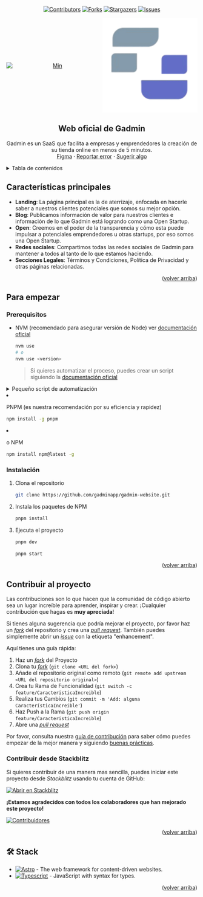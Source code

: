 <a name="readme-top"></a>

<div align="center">

[![Contributors][contributors-shield]][contributors-url]
[![Forks][forks-shield]][forks-url]
[![Stargazers][stars-shield]][stars-url]
[![Issues][issues-shield]][issues-url]

<a href="https://github.com/gadminapp/gadmin-website" style="display: flex;align-items: center;justify-content: center">
  <img src="https://raw.githubusercontent.com/gadminapp/gadmin-website/main/src/assets/img/min.webp" alt="Min" width="300" />
  <img width="250" src="https://raw.githubusercontent.com/gadminapp/gadmin-website/main/src/assets/img/logo-bg.webp" alt="Logo" />
</a>

## Web oficial de Gadmin

Gadmin es un SaaS que facilita a empresas y emprendedores la creación de su tienda online en menos de 5 minutos.\
[Figma](https://www.figma.com/file/JlsnAPGeCbc1bcXauYnFiB/Gadmin-UI-Kit?type=design&node-id=245%3A3354&mode=design&t=RqoR7tgXNBKKxaHe-1) · [Reportar error](https://github.com/gadminapp/gadmin-website/issues) · [Sugerir algo](https://github.com/gadminapp/gadmin-website/issues)

</div>

<details>
<summary>Tabla de contenidos</summary>

- [Web oficial de Gadmin](#web-oficial-de-gadmin)
- [Características principales](#características-principales)
- [Para empezar](#para-empezar)
  - [Prerequisitos](#prerequisitos)
  - [Instalación](#instalación)
- [Contribuir al proyecto](#contribuir-al-proyecto)
  - [Contribuir desde Stackblitz](#contribuir-desde-stackblitz)
- [🛠️ Stack](#️-stack)

</details>

## Características principales

- **Landing**: La página principal es la de aterrizaje, enfocada en hacerle saber a nuestros clientes potenciales que somos su mejor opción.
- **Blog**: Publicamos información de valor para nuestros clientes e información de lo que Gadmin está logrando como una Open Startup.
- **Open**: Creemos en el poder de la transparencia y cómo esta puede impulsar a potenciales emprendedores u otras startups, por eso somos una Open Startup.
- **Redes sociales**: Compartimos todas las redes sociales de Gadmin para mantener a todos al tanto de lo que estamos haciendo.
- **Secciones Legales**: Términos y Condiciones, Política de Privacidad y otras páginas relacionadas.

<p align="right">(<a href="#readme-top">volver arriba</a>)</p>

## Para empezar

### Prerequisitos

- NVM (recomendado para asegurar versión de Node) ver [documentación oficial](https://github.com/nvm-sh/nvm?tab=readme-ov-file#installing-and-updating)

  ```sh
  nvm use
  # o
  nvm use <version>
  ```

  > Si quieres automatizar el proceso, puedes crear un script siguiendo la [documentación oficial](https://github.com/nvm-sh/nvm?tab=readme-ov-file#calling-nvm-use-automatically-in-a-directory-with-a-nvmrc-file)

<details>
	<summary>Pequeño script de automatización</summary>
	
- For Linux/MacOS:
	```sh
	# .bashrc | .zshrc | cualquier archivo de configuración
	# pequeño script para cambiar de version al entrar al directorio
	cd() {
  builtin cd "$@"
		if [[ -f .nvmrc ]]; then
			nvm use > /dev/null
			# Si quieres que te diga la versión
			nvm use
		fi
	}
	```

- For Windows:

  ```powershell
  # $PROFILE
  function Change-Node-Version {
  	param($path)
  	& Set-Location $path
  	$pwd = pwd
  	if ( Test-Path "$pwd\\.nvmrc" ) {
  		$version = Get-Content .nvmrc
  		nvm use $version
  	}
  }
  New-Alias -Name cd -Value Change-Node-Version -Force -Option AllScope
  ```

  </details>

- PNPM (es nuestra recomendación por su eficiencia y rapidez)

  ```sh
  npm install -g pnpm
  ```

- o NPM

  ```sh
  npm install npm@latest -g
  ```

### Instalación

1. Clona el repositorio

   ```sh
   git clone https://github.com/gadminapp/gadmin-website.git
   ```

2. Instala los paquetes de NPM

   ```sh
   pnpm install
   ```

3. Ejecuta el proyecto

   ```sh
   pnpm dev
   ```

   ```sh
   pnpm start
   ```

<p align="right">(<a href="#readme-top">volver arriba</a>)</p>

## Contribuir al proyecto

Las contribuciones son lo que hacen que la comunidad de código abierto sea un lugar increíble para aprender, inspirar y crear. ¡Cualquier contribución que hagas es **muy apreciada**!

Si tienes alguna sugerencia que podría mejorar el proyecto, por favor haz un [_fork_](https://github.com/gadminapp/gadmin-website/fork) del repositorio y crea una [_pull request_](https://github.com/gadminapp/gadmin-website/pulls). También puedes simplemente abrir un [_issue_](https://github.com/gadminapp/gadmin-website/issues) con la etiqueta "enhancement".

Aquí tienes una guía rápida:

1. Haz un [_fork_](https://github.com/gadminapp/gadmin-website/fork) del Proyecto
2. Clona tu [_fork_](https://github.com/gadminapp/gadmin-website/fork) (`git clone <URL del fork>`)
3. Añade el repositorio original como remoto (`git remote add upstream <URL del repositorio original>`)
4. Crea tu Rama de Funcionalidad (`git switch -c feature/CaracteristicaIncreible`)
5. Realiza tus Cambios (`git commit -m 'Add: alguna CaracterísticaIncreible'`)
6. Haz Push a la Rama (`git push origin feature/CaracteristicaIncreible`)
7. Abre una [_pull request_](https://github.com/gadminapp/gadmin-website/pulls)

Por favor, consulta nuestra [guía de contribución](https://github.com/gadminapp/gadmin-website/blob/main/CONTRIBUTING.md) para saber cómo puedes empezar de la mejor manera y siguiendo [buenas prácticas](https://github.com/gadminapp/gadmin-website/blob/main/CONTRIBUTING.md#buenas-prácticas-).

### Contribuir desde Stackblitz

Si quieres contribuir de una manera mas sencilla, puedes iniciar este proyecto desde _Stackblitz_ usando tu cuenta de GitHub:

[![Abrir en Stackblitz](https://developer.stackblitz.com/img/open_in_stackblitz.svg)](https://stackblitz.com/github/gadminapp/gadmin-website)

**¡Estamos agradecidos con todos los colaboradores que han mejorado este proyecto!**

[![Contribuidores](https://contrib.rocks/image?repo=gadminapp/gadmin-website)](https://github.com/gadminapp/gadmin-website/graphs/contributors)

<p align="right">(<a href="#readme-top">volver arriba</a>)</p>

## 🛠️ Stack

- [![Astro][astro-badge]][astro-url] - The web framework for content-driven websites.
- [![Typescript][typescript-badge]][typescript-url] - JavaScript with syntax for types.

<p align="right">(<a href="#readme-top">volver arriba</a>)</p>

[astro-url]: https://astro.build/
[typescript-url]: https://www.typescriptlang.org/
[astro-badge]: https://img.shields.io/badge/Astro-fff?style=for-the-badge&logo=astro&logoColor=bd303a&color=352563
[typescript-badge]: https://img.shields.io/badge/Typescript-007ACC?style=for-the-badge&logo=typescript&logoColor=white&color=blue
[contributors-shield]: https://img.shields.io/github/contributors/gadminapp/gadmin-website.svg?style=for-the-badge
[contributors-url]: https://github.com/gadminapp/gadmin-website/graphs/contributors
[forks-shield]: https://img.shields.io/github/forks/gadminapp/gadmin-website.svg?style=for-the-badge
[forks-url]: https://github.com/gadminapp/gadmin-website/network/members
[stars-shield]: https://img.shields.io/github/stars/gadminapp/gadmin-website.svg?style=for-the-badge
[stars-url]: https://github.com/gadminapp/gadmin-website/stargazers
[issues-shield]: https://img.shields.io/github/issues/gadminapp/gadmin-website.svg?style=for-the-badge
[issues-url]: https://github.com/gadminapp/gadmin-website/issues

